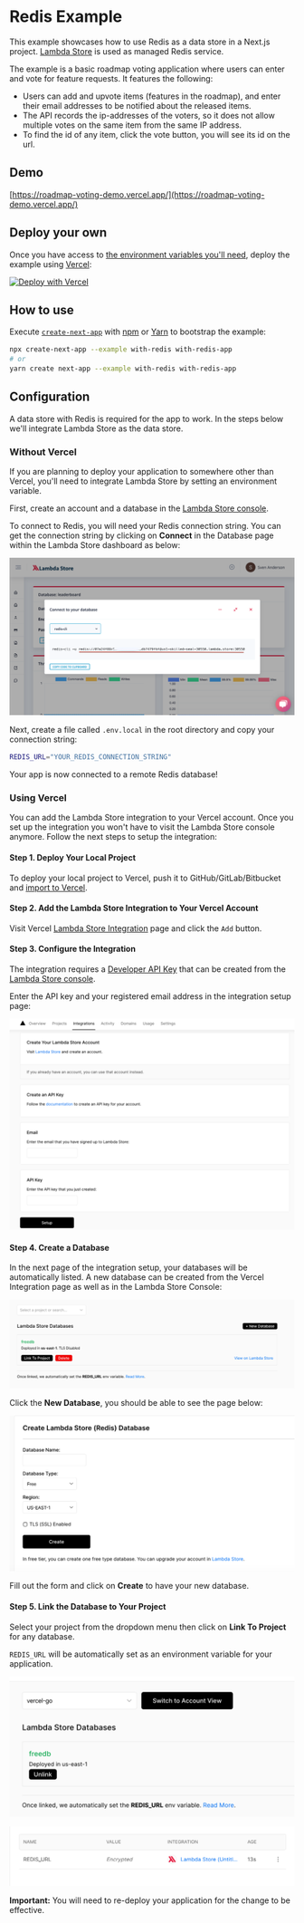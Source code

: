 # Redis Example

This example showcases how to use Redis as a data store in a Next.js project. [Lambda Store](https://lambda.store/) is used as managed Redis service.

The example is a basic roadmap voting application where users can enter and vote for feature requests. It features the following:

- Users can add and upvote items (features in the roadmap), and enter their email addresses to be notified about the released items.
- The API records the ip-addresses of the voters, so it does not allow multiple votes on the same item from the same IP address.
- To find the id of any item, click the vote button, you will see its id on the url.

## Demo

[https://roadmap-voting-demo.vercel.app/](https://roadmap-voting-demo.vercel.app/)

## Deploy your own

Once you have access to [the environment variables you'll need](#configuration), deploy the example using [Vercel](https://vercel.com?utm_source=github&utm_medium=readme&utm_campaign=next-example):

[![Deploy with Vercel](https://vercel.com/button)](https://vercel.com/import/git?c=1&s=https://github.com/vercel/next.js/tree/canary/examples/with-redis&env=REDIS_URL&envDescription=Required%20to%20connect%20the%20app%20to%20Redis&envLink=https://github.com/vercel/next.js/tree/canary/examples/with-redis%23configuration)

## How to use

Execute [`create-next-app`](https://github.com/vercel/next.js/tree/canary/packages/create-next-app) with [npm](https://docs.npmjs.com/cli/init) or [Yarn](https://yarnpkg.com/lang/en/docs/cli/create/) to bootstrap the example:

```bash
npx create-next-app --example with-redis with-redis-app
# or
yarn create next-app --example with-redis with-redis-app
```

## Configuration

A data store with Redis is required for the app to work. In the steps below we'll integrate Lambda Store as the data store.

### Without Vercel

If you are planning to deploy your application to somewhere other than Vercel, you'll need to integrate Lambda Store by setting an environment variable.

First, create an account and a database in the [Lambda Store console](https://console.lambda.store/).

To connect to Redis, you will need your Redis connection string. You can get the connection string by clicking on **Connect** in the Database page within the Lambda Store dashboard as below:

![setup without vercel](./docs/lstr6.png)

Next, create a file called `.env.local` in the root directory and copy your connection string:

```bash
REDIS_URL="YOUR_REDIS_CONNECTION_STRING"
```

Your app is now connected to a remote Redis database!

### Using Vercel

You can add the Lambda Store integration to your Vercel account. Once you set up the integration you won't have to visit the Lambda Store console anymore. Follow the next steps to setup the integration:

#### Step 1. Deploy Your Local Project

To deploy your local project to Vercel, push it to GitHub/GitLab/Bitbucket and [import to Vercel](https://vercel.com/import/git?utm_source=github&utm_medium=readme&utm_campaign=next-example).

#### Step 2. Add the Lambda Store Integration to Your Vercel Account

Visit Vercel [Lambda Store Integration](https://vercel.com/integrations/lambdastore) page and click the `Add` button.

#### Step 3. Configure the Integration

The integration requires a [Developer API Key](howto/developerapi.md) that can be created from the [Lambda Store console](https://console.lambda.store).

Enter the API key and your registered email address in the integration setup page:

![setup](./docs/lstr1.png)

#### Step 4. Create a Database

In the next page of the integration setup, your databases will be automatically listed. A new database can be created from the Vercel Integration page as well as in the Lambda Store Console:

![new db](./docs/lstr2.png)

Click the **New Database**, you should be able to see the page below:

![new db form](./docs/lstr3.png)

Fill out the form and click on **Create** to have your new database.

#### Step 5. Link the Database to Your Project

Select your project from the dropdown menu then click on **Link To Project** for any database.

`REDIS_URL` will be automatically set as an environment variable for your application.

![link project](./docs/lstr4.png)

![redis url env](./docs/lstr5.png)

**Important:** You will need to re-deploy your application for the change to be effective.
